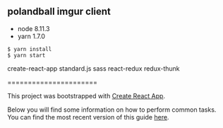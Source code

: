 ## polandball imgur client

* node 8.11.3
* yarn 1.7.0

```
$ yarn install
$ yarn start
```

create-react-app
standard.js
sass
react-redux
redux-thunk

======================

This project was bootstrapped with [Create React App](https://github.com/facebookincubator/create-react-app).

Below you will find some information on how to perform common tasks.<br>
You can find the most recent version of this guide [here](https://github.com/facebookincubator/create-react-app/blob/master/packages/react-scripts/template/README.md).

